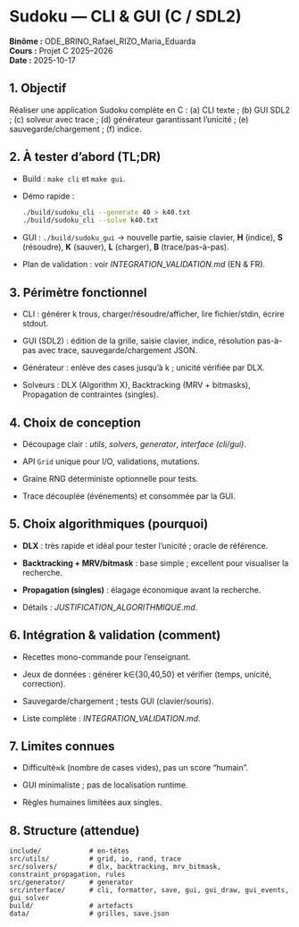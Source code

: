 # Sudoku — CLI & GUI (C / SDL2)
**Binôme :** ODE_BRINO_Rafael_RIZO_Maria_Eduarda  
**Cours :** Projet C 2025–2026  
**Date :** 2025-10-17

## 1. Objectif
Réaliser une application Sudoku complète en C : (a) CLI texte ; (b) GUI SDL2 ; (c) solveur avec trace ; (d) générateur garantissant l’unicité ; (e) sauvegarde/chargement ; (f) indice.

## 2. À tester d’abord (TL;DR)
- Build : `make cli` et `make gui`.
- Démo rapide :

  ```bash
  ./build/sudoku_cli --generate 40 > k40.txt
  ./build/sudoku_cli --solve k40.txt
  ```
- GUI : `./build/sudoku_gui` → nouvelle partie, saisie clavier, **H** (indice), **S** (résoudre), **K** (sauver), **L** (charger), **B** (trace/pas-à-pas).
- Plan de validation : voir *INTEGRATION_VALIDATION.md* (EN & FR).

## 3. Périmètre fonctionnel
- CLI : générer k trous, charger/résoudre/afficher, lire fichier/stdin, écrire stdout.

- GUI (SDL2) : édition de la grille, saisie clavier, indice, résolution pas-à-pas avec trace, sauvegarde/chargement JSON.

- Générateur : enlève des cases jusqu’à k ; unicité vérifiée par DLX.

- Solveurs : DLX (Algorithm X), Backtracking (MRV + bitmasks), Propagation de contraintes (singles).

## 4. Choix de conception
- Découpage clair : *utils*, *solvers*, *generator*, *interface (cli/gui)*.

- API `Grid` unique pour I/O, validations, mutations.

- Graine RNG déterministe optionnelle pour tests.

- Trace découplée (événements) et consommée par la GUI.

## 5. Choix algorithmiques (pourquoi)
- **DLX** : très rapide et idéal pour tester l’unicité ; oracle de référence.

- **Backtracking + MRV/bitmask** : base simple ; excellent pour visualiser la recherche.

- **Propagation (singles)** : élagage économique avant la recherche.

- Détails : *JUSTIFICATION_ALGORITHMIQUE.md*.

## 6. Intégration & validation (comment)
- Recettes mono-commande pour l’enseignant.

- Jeux de données : générer k∈{30,40,50} et vérifier (temps, unicité, correction).

- Sauvegarde/chargement ; tests GUI (clavier/souris).

- Liste complète : *INTEGRATION_VALIDATION.md*.

## 7. Limites connues
- Difficulté≈k (nombre de cases vides), pas un score “humain”.

- GUI minimaliste ; pas de localisation runtime.

- Règles humaines limitées aux singles.

## 8. Structure (attendue)
```
include/            # en-têtes
src/utils/          # grid, io, rand, trace
src/solvers/        # dlx, backtracking, mrv_bitmask, constraint_propagation, rules
src/generator/      # generator
src/interface/      # cli, formatter, save, gui, gui_draw, gui_events, gui_solver
build/              # artefacts
data/               # grilles, save.json
```
